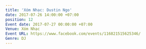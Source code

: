```yaml
---
title: 'Xóm Nhạc: Dustin Ngo'
date: 2017-07-26 14:00:00 +07:00
position: 12
Event date: 2017-07-27 00:00:00 +07:00
Venue: Xóm Nhạc
Event URL: https://www.facebook.com/events/116821515625346/
Genre: DJ
---
```


